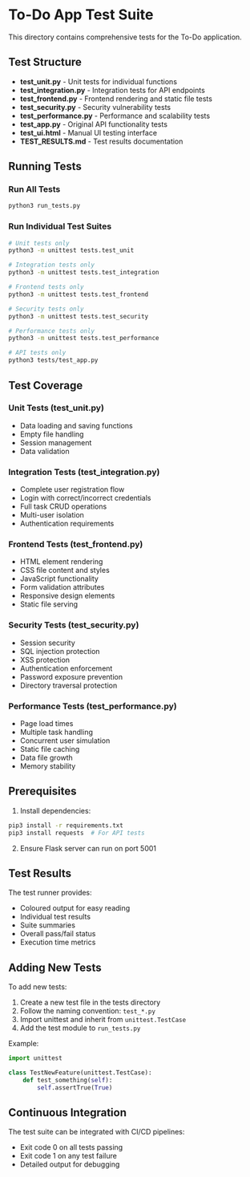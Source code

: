 # To-Do App Test Suite

This directory contains comprehensive tests for the To-Do application.

## Test Structure

- **test_unit.py** - Unit tests for individual functions
- **test_integration.py** - Integration tests for API endpoints
- **test_frontend.py** - Frontend rendering and static file tests
- **test_security.py** - Security vulnerability tests
- **test_performance.py** - Performance and scalability tests
- **test_app.py** - Original API functionality tests
- **test_ui.html** - Manual UI testing interface
- **TEST_RESULTS.md** - Test results documentation

## Running Tests

### Run All Tests
```bash
python3 run_tests.py
```

### Run Individual Test Suites
```bash
# Unit tests only
python3 -m unittest tests.test_unit

# Integration tests only
python3 -m unittest tests.test_integration

# Frontend tests only
python3 -m unittest tests.test_frontend

# Security tests only
python3 -m unittest tests.test_security

# Performance tests only
python3 -m unittest tests.test_performance

# API tests only
python3 tests/test_app.py
```

## Test Coverage

### Unit Tests (test_unit.py)
- Data loading and saving functions
- Empty file handling
- Session management
- Data validation

### Integration Tests (test_integration.py)
- Complete user registration flow
- Login with correct/incorrect credentials
- Full task CRUD operations
- Multi-user isolation
- Authentication requirements

### Frontend Tests (test_frontend.py)
- HTML element rendering
- CSS file content and styles
- JavaScript functionality
- Form validation attributes
- Responsive design elements
- Static file serving

### Security Tests (test_security.py)
- Session security
- SQL injection protection
- XSS protection
- Authentication enforcement
- Password exposure prevention
- Directory traversal protection

### Performance Tests (test_performance.py)
- Page load times
- Multiple task handling
- Concurrent user simulation
- Static file caching
- Data file growth
- Memory stability

## Prerequisites

1. Install dependencies:
```bash
pip3 install -r requirements.txt
pip3 install requests  # For API tests
```

2. Ensure Flask server can run on port 5001

## Test Results

The test runner provides:
- Coloured output for easy reading
- Individual test results
- Suite summaries
- Overall pass/fail status
- Execution time metrics

## Adding New Tests

To add new tests:

1. Create a new test file in the tests directory
2. Follow the naming convention: `test_*.py`
3. Import unittest and inherit from `unittest.TestCase`
4. Add the test module to `run_tests.py`

Example:
```python
import unittest

class TestNewFeature(unittest.TestCase):
    def test_something(self):
        self.assertTrue(True)
```

## Continuous Integration

The test suite can be integrated with CI/CD pipelines:
- Exit code 0 on all tests passing
- Exit code 1 on any test failure
- Detailed output for debugging